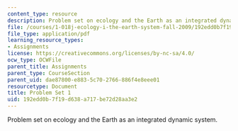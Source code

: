 ```yaml
---
content_type: resource
description: Problem set on ecology and the Earth as an integrated dynamic system.
file: /courses/1-018j-ecology-i-the-earth-system-fall-2009/192edd0b7f19d638a717be72d28aa3e2_MIT1_018JF09_hw1.pdf
file_type: application/pdf
learning_resource_types:
- Assignments
license: https://creativecommons.org/licenses/by-nc-sa/4.0/
ocw_type: OCWFile
parent_title: Assignments
parent_type: CourseSection
parent_uid: dae87800-e883-5c70-2766-886f4e8eee01
resourcetype: Document
title: Problem Set 1
uid: 192edd0b-7f19-d638-a717-be72d28aa3e2
---
```

Problem set on ecology and the Earth as an integrated dynamic system.